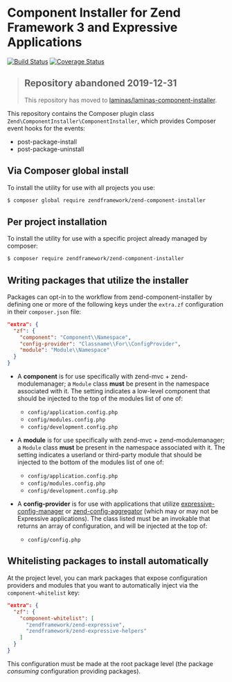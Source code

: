 # Component Installer for Zend Framework 3 and Expressive Applications
[![Build Status](https://secure.travis-ci.org/zendframework/zend-component-installer.svg?branch=master)](https://secure.travis-ci.org/zendframework/zend-component-installer)
[![Coverage Status](https://coveralls.io/repos/github/zendframework/zend-component-installer/badge.svg?branch=master)](https://coveralls.io/github/zendframework/zend-component-installer?branch=master)

> ## Repository abandoned 2019-12-31
>
> This repository has moved to [laminas/laminas-component-installer](https://github.com/laminas/laminas-component-installer).

This repository contains the Composer plugin class `Zend\ComponentInstaller\ComponentInstaller`,
which provides Composer event hooks for the events:

- post-package-install
- post-package-uninstall

## Via Composer global install

To install the utility for use with all projects you use:

```bash
$ composer global require zendframework/zend-component-installer
```

## Per project installation

To install the utility for use with a specific project already managed by
composer:

```bash
$ composer require zendframework/zend-component-installer
```

## Writing packages that utilize the installer

Packages can opt-in to the workflow from zend-component-installer by defining
one or more of the following keys under the `extra.zf` configuration in their
`composer.json` file:

```json
"extra": {
  "zf": {
    "component": "Component\\Namespace",
    "config-provider": "Classname\\For\\ConfigProvider",
    "module": "Module\\Namespace"
  }
}
```

- A **component** is for use specifically with zend-mvc + zend-modulemanager;
  a `Module` class **must** be present in the namespace associated with it.
  The setting indicates a low-level component that should be injected to the top
  of the modules list of one of:
  - `config/application.config.php`
  - `config/modules.config.php`
  - `config/development.config.php`

- A **module** is for use specifically with zend-mvc + zend-modulemanager;
  a `Module` class **must** be present in the namespace associated with it.
  The setting indicates a userland or third-party module that should be injected
  to the bottom of the modules list of one of:
  - `config/application.config.php`
  - `config/modules.config.php`
  - `config/development.config.php`

- A **config-provider** is for use with applications that utilize
  [expressive-config-manager](https://github.com/mtymek/expressive-config-manager)
  or [zend-config-aggregator](https://github.com/zendframework/zend-config-aggregator)
  (which may or may not be Expressive applications). The class listed must be an
  invokable that returns an array of configuration, and will be injected at the
  top of:
  - `config/config.php`

## Whitelisting packages to install automatically

At the project level, you can mark packages that expose configuration providers
and modules that you want to automatically inject via the `component-whitelist`
key:

```json
"extra": {
  "zf": {
    "component-whitelist": [
      "zendframework/zend-expressive",
      "zendframework/zend-expressive-helpers"
    ]
  }
}
```

This configuration must be made at the root package level (the package
_consuming_ configuration providing packages).

